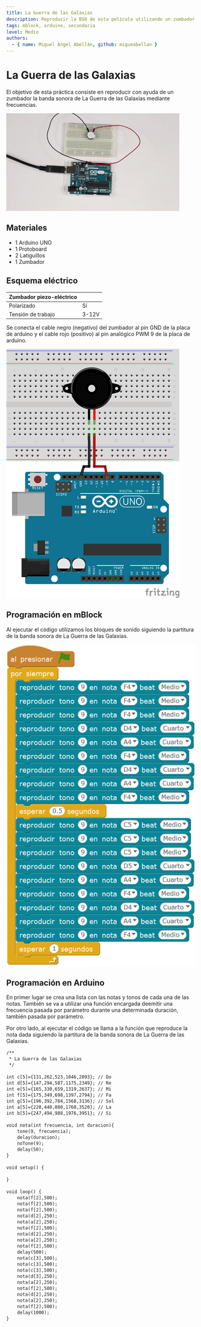 ```yaml
---
title: La Guerra de las Galaxias
description: Reproducir la BSO de esta película utilizando un zumbador.
tags: mblock, arduino, secundaria
level: Medio
authors:
  - { name: Miguel Ángel Abellán, github: migueabellan }
---
```


# La Guerra de las Galaxias

El objetivo de esta práctica consiste en reproducir con ayuda de un zumbador la banda sonora de La Guerra de las Galaxias mediante frecuencias.

![](practica.gif)

## Materiales

- 1 Arduino UNO
- 1 Protoboard
- 2 Latiguillos
- 1 Zumbador

## Esquema eléctrico

| Zumbador piezo-eléctrico         |       |
| -------------------------------- | ----- |
| Polarizado                       | Sí    |
| Tensión de trabajo               | 3-12V |

Se conecta el cable negro (negativo) del zumbador al pin GND de la placa de arduino y el cable rojo (positivo) al pin analógico PWM 9 de la placa de arduino.

![](fritzing.png)

## Programación en mBlock

Al ejecutar el código utilizamos los bloques de sonido siguiendo la partitura de la banda sonora de La Guerra de las Galaxias.

![](mblock.png)

## Programación en Arduino

En primer lugar se crea una lista con las notas y tonos de cada una de las notas. También se va a utilizar una función encargada deemitir una frecuencia pasada por parámetro durante una determinada duración, también pasada por parámetro.

Por otro lado, al ejecutar el código se llama a la función que reproduce la nota dada siguiendo la partitura de la banda sonora de La Guerra de las Galaxias.

```
/**
 * La Guerra de las Galaxias
 */

int c[5]={131,262,523,1046,2093}; // Do
int d[5]={147,294,587,1175,2349}; // Re
int e[5]={165,330,659,1319,2637}; // Mi
int f[5]={175,349,698,1397,2794}; // Fa
int g[5]={196,392,784,1568,3136}; // Sol
int a[5]={220,440,880,1760,3520}; // La
int b[5]={247,494,988,1976,3951}; // Si

void nota(int frecuencia, int duracion){
    tone(9, frecuencia);
    delay(duracion);
    noTone(9);
    delay(50);
}

void setup() {

}

void loop() {
    nota(f[2],500);
    nota(f[2],500);
    nota(f[2],500);
    nota(d[2],250);
    nota(a[2],250);
    nota(f[2],500);
    nota(d[2],250);
    nota(a[2],250);
    nota(f[2],500);
    delay(500);
    nota(c[3],500);
    nota(c[3],500);
    nota(c[3],500);
    nota(d[3],250);
    nota(a[2],250);
    nota(f[2],500);
    nota(d[2],250);
    nota(a[2],250);
    nota(f[2],500);
    delay(1000);
}
```
